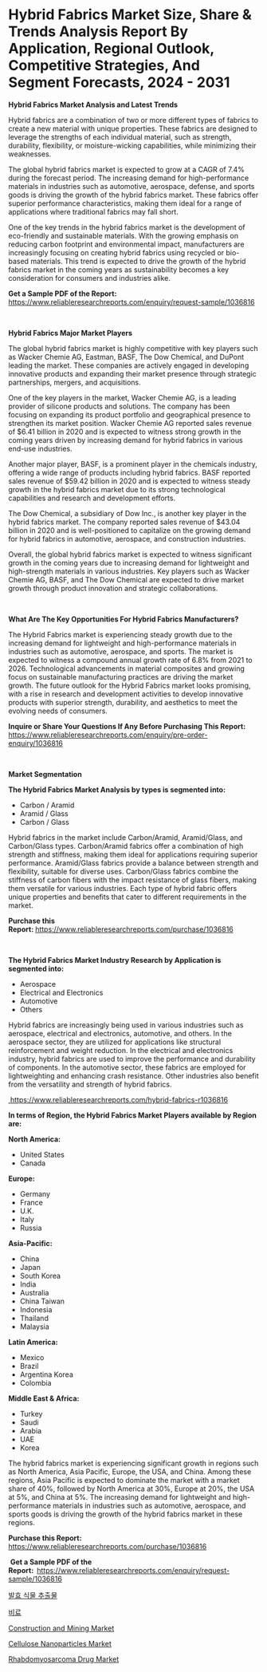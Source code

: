 <p><h1>Hybrid Fabrics Market Size, Share & Trends Analysis Report By Application, Regional Outlook, Competitive Strategies, And Segment Forecasts, 2024 - 2031</h1></p><p><strong>Hybrid Fabrics Market Analysis and Latest Trends</strong></p>
<p><p>Hybrid fabrics are a combination of two or more different types of fabrics to create a new material with unique properties. These fabrics are designed to leverage the strengths of each individual material, such as strength, durability, flexibility, or moisture-wicking capabilities, while minimizing their weaknesses.</p><p>The global hybrid fabrics market is expected to grow at a CAGR of 7.4% during the forecast period. The increasing demand for high-performance materials in industries such as automotive, aerospace, defense, and sports goods is driving the growth of the hybrid fabrics market. These fabrics offer superior performance characteristics, making them ideal for a range of applications where traditional fabrics may fall short.</p><p>One of the key trends in the hybrid fabrics market is the development of eco-friendly and sustainable materials. With the growing emphasis on reducing carbon footprint and environmental impact, manufacturers are increasingly focusing on creating hybrid fabrics using recycled or bio-based materials. This trend is expected to drive the growth of the hybrid fabrics market in the coming years as sustainability becomes a key consideration for consumers and industries alike.</p></p>
<p><strong>Get a Sample PDF of the Report:&nbsp;</strong> <a href="https://www.reliableresearchreports.com/enquiry/request-sample/1036816">https://www.reliableresearchreports.com/enquiry/request-sample/1036816</a></p>
<p>&nbsp;</p>
<p><strong>Hybrid Fabrics Major Market Players</strong></p>
<p><p>The global hybrid fabrics market is highly competitive with key players such as Wacker Chemie AG, Eastman, BASF, The Dow Chemical, and DuPont leading the market. These companies are actively engaged in developing innovative products and expanding their market presence through strategic partnerships, mergers, and acquisitions.</p><p>One of the key players in the market, Wacker Chemie AG, is a leading provider of silicone products and solutions. The company has been focusing on expanding its product portfolio and geographical presence to strengthen its market position. Wacker Chemie AG reported sales revenue of $6.41 billion in 2020 and is expected to witness strong growth in the coming years driven by increasing demand for hybrid fabrics in various end-use industries.</p><p>Another major player, BASF, is a prominent player in the chemicals industry, offering a wide range of products including hybrid fabrics. BASF reported sales revenue of $59.42 billion in 2020 and is expected to witness steady growth in the hybrid fabrics market due to its strong technological capabilities and research and development efforts.</p><p>The Dow Chemical, a subsidiary of Dow Inc., is another key player in the hybrid fabrics market. The company reported sales revenue of $43.04 billion in 2020 and is well-positioned to capitalize on the growing demand for hybrid fabrics in automotive, aerospace, and construction industries.</p><p>Overall, the global hybrid fabrics market is expected to witness significant growth in the coming years due to increasing demand for lightweight and high-strength materials in various industries. Key players such as Wacker Chemie AG, BASF, and The Dow Chemical are expected to drive market growth through product innovation and strategic collaborations.</p></p>
<p>&nbsp;</p>
<p><strong>What Are The Key Opportunities For Hybrid Fabrics Manufacturers?</strong></p>
<p><p>The Hybrid Fabrics market is experiencing steady growth due to the increasing demand for lightweight and high-performance materials in industries such as automotive, aerospace, and sports. The market is expected to witness a compound annual growth rate of 6.8% from 2021 to 2026. Technological advancements in material composites and growing focus on sustainable manufacturing practices are driving the market growth. The future outlook for the Hybrid Fabrics market looks promising, with a rise in research and development activities to develop innovative products with superior strength, durability, and aesthetics to meet the evolving needs of consumers.</p></p>
<p><strong>Inquire or Share Your Questions If Any Before Purchasing This Report:</strong> <a href="https://www.reliableresearchreports.com/enquiry/pre-order-enquiry/1036816">https://www.reliableresearchreports.com/enquiry/pre-order-enquiry/1036816</a></p>
<p>&nbsp;</p>
<p><strong>Market Segmentation</strong></p>
<p><strong>The Hybrid Fabrics Market Analysis by types is segmented into:</strong></p>
<p><ul><li>Carbon / Aramid</li><li>Aramid / Glass</li><li>Carbon / Glass</li></ul></p>
<p><p>Hybrid fabrics in the market include Carbon/Aramid, Aramid/Glass, and Carbon/Glass types. Carbon/Aramid fabrics offer a combination of high strength and stiffness, making them ideal for applications requiring superior performance. Aramid/Glass fabrics provide a balance between strength and flexibility, suitable for diverse uses. Carbon/Glass fabrics combine the stiffness of carbon fibers with the impact resistance of glass fibers, making them versatile for various industries. Each type of hybrid fabric offers unique properties and benefits that cater to different requirements in the market.</p></p>
<p><strong>Purchase this Report:&nbsp;</strong><a href="https://www.reliableresearchreports.com/purchase/1036816">https://www.reliableresearchreports.com/purchase/1036816</a></p>
<p>&nbsp;</p>
<p><strong>The Hybrid Fabrics Market Industry Research by Application is segmented into:</strong></p>
<p><ul><li>Aerospace</li><li>Electrical and Electronics</li><li>Automotive</li><li>Others</li></ul></p>
<p><p>Hybrid fabrics are increasingly being used in various industries such as aerospace, electrical and electronics, automotive, and others. In the aerospace sector, they are utilized for applications like structural reinforcement and weight reduction. In the electrical and electronics industry, hybrid fabrics are used to improve the performance and durability of components. In the automotive sector, these fabrics are employed for lightweighting and enhancing crash resistance. Other industries also benefit from the versatility and strength of hybrid fabrics.</p></p>
<p><a href="https://www.reliableresearchreports.com/hybrid-fabrics-r1036816">&nbsp;https://www.reliableresearchreports.com/hybrid-fabrics-r1036816</a></p>
<p><strong>In terms of Region, the Hybrid Fabrics Market Players available by Region are:</strong></p>
<p>
    <p> <strong> North America: </strong>
        <ul>
            <li>United States</li>
            <li>Canada</li>
        </ul>
        </p> 
    <p> <strong> Europe: </strong>
        <ul>
            <li>Germany</li>
            <li>France</li>
            <li>U.K.</li>
            <li>Italy</li>
            <li>Russia</li>
        </ul>
        </p> 
    <p> <strong> Asia-Pacific: </strong>
        <ul>
            <li>China</li>
            <li>Japan</li>
            <li>South Korea</li>
            <li>India</li>
            <li>Australia</li>
            <li>China Taiwan</li>
            <li>Indonesia</li>
            <li>Thailand</li>
            <li>Malaysia</li>
        </ul>
        </p> 
    <p> <strong> Latin America: </strong>
        <ul>
            <li>Mexico</li>
            <li>Brazil</li>
            <li>Argentina Korea</li>
            <li>Colombia</li>
        </ul>
        </p> 
    <p> <strong> Middle East & Africa: </strong>
        <ul>
            <li>Turkey</li>
            <li>Saudi</li>
            <li>Arabia</li>
            <li>UAE</li>
            <li>Korea</li>
        </ul>
    </p>
    </p>
<p><p>The hybrid fabrics market is experiencing significant growth in regions such as North America, Asia Pacific, Europe, the USA, and China. Among these regions, Asia Pacific is expected to dominate the market with a market share of 40%, followed by North America at 30%, Europe at 20%, the USA at 5%, and China at 5%. The increasing demand for lightweight and high-performance materials in industries such as automotive, aerospace, and sports goods is driving the growth of the hybrid fabrics market in these regions.</p></p>
<p><strong>Purchase this Report: </strong><a href="https://www.reliableresearchreports.com/purchase/1036816">https://www.reliableresearchreports.com/purchase/1036816</a></p>
<p>&nbsp;<strong>Get a Sample PDF of the Report:&nbsp;&nbsp;</strong><a href="https://www.reliableresearchreports.com/enquiry/request-sample/1036816">https://www.reliableresearchreports.com/enquiry/request-sample/1036816</a></p>
<p><strong></strong></p>
<p><p><a href="https://github.com/Skyleitney456456/Market-Research-Report-List-1/blob/main/533050852024.md">발효 식물 추출물</a></p><p><a href="https://github.com/vs10l4sfg5c/Market-Research-Report-List-2/blob/main/446583652023.md">비료</a></p><p><a href="https://github.com/bmorecock/Market-Research-Report-List-3/blob/main/construction-and-mining-market.md">Construction and Mining Market</a></p><p><a href="https://github.com/Krish2023na/Market-Research-Report-List-4/blob/main/cellulose-nanoparticles-market.md">Cellulose Nanoparticles Market</a></p><p><a href="https://www.linkedin.com/pulse/analyzing-rhabdomyosarcoma-drug-market-global-industry-perspective-ezl5f">Rhabdomyosarcoma Drug Market</a></p></p>
